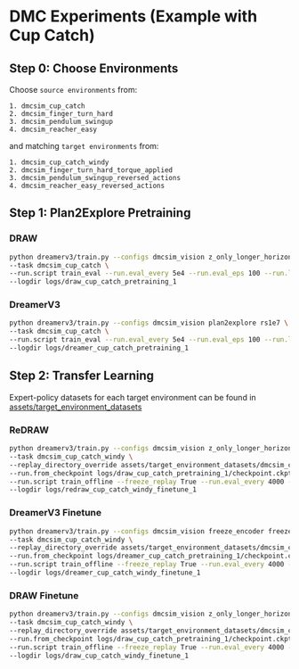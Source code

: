 

# DMC Experiments (Example with Cup Catch)

## Step 0: Choose Environments
Choose `source environments` from:
```
1. dmcsim_cup_catch
2. dmcsim_finger_turn_hard
3. dmcsim_pendulum_swingup
4. dmcsim_reacher_easy
```
and matching `target environments` from:
```
1. dmcsim_cup_catch_windy
2. dmcsim_finger_turn_hard_torque_applied
3. dmcsim_pendulum_swingup_reversed_actions
4. dmcsim_reacher_easy_reversed_actions
```

## Step 1: Plan2Explore Pretraining
### DRAW
```bash
python dreamerv3/train.py --configs dmcsim_vision z_only_longer_horizon_preset no_post_stchprms draw_plan2explore \
--task dmcsim_cup_catch \
--run.script train_eval --run.eval_every 5e4 --run.eval_eps 100 --run.log_every 3000 --run.steps 4.5e6 \
--logdir logs/draw_cup_catch_pretraining_1
```
### DreamerV3
```bash
python dreamerv3/train.py --configs dmcsim_vision plan2explore rs1e7 \
--task dmcsim_cup_catch \
--run.script train_eval --run.eval_every 5e4 --run.eval_eps 100 --run.log_every 3000 --run.steps 4.5e6 \
--logdir logs/dreamer_cup_catch_pretraining_1
```

## Step 2: Transfer Learning
Expert-policy datasets for each target environment can be found in [assets/target_environment_datasets](assets/target_environment_datasets)

### ReDRAW
```bash
python dreamerv3/train.py --configs dmcsim_vision z_only_longer_horizon_preset no_post_stchprms freeze_wm ensemble_residual_extra_small_1_member 100x_wm_lr replay_size_4e4 \
--task dmcsim_cup_catch_windy \
--replay_directory_override assets/target_environment_datasets/dmcsim_cup_catch_windy/eval_replay \
--run.from_checkpoint logs/draw_cup_catch_pretraining_1/checkpoint.ckpt \
--run.script train_offline --freeze_replay True --run.eval_every 4000 --run.eval_eps 100 --run.log_every 4000 --run.steps 3e6 \
--logdir logs/redraw_cup_catch_windy_finetune_1
```

### DreamerV3 Finetune
```bash
python dreamerv3/train.py --configs dmcsim_vision freeze_encoder freeze_vanilla_heads no_reward_loss replay_size_4e4 \
--task dmcsim_cup_catch_windy \
--replay_directory_override assets/target_environment_datasets/dmcsim_cup_catch_windy/eval_replay \
--run.from_checkpoint logs/dreamer_cup_catch_pretraining_1/checkpoint.ckpt \
--run.script train_offline --freeze_replay True --run.eval_every 4000 --run.eval_eps 100 --run.log_every 4000 --run.steps 3e6 \
--logdir logs/dreamer_cup_catch_windy_finetune_1
```

### DRAW Finetune
```bash
python dreamerv3/train.py --configs dmcsim_vision z_only_longer_horizon_preset no_post_stchprms freeze_encoder freeze_vanilla_heads freeze_posterior zero_vanilla_head_loss no_rep_loss replay_size_4e4 \
--task dmcsim_cup_catch_windy \
--replay_directory_override assets/target_environment_datasets/dmcsim_cup_catch_windy/eval_replay \
--run.from_checkpoint logs/draw_cup_catch_pretraining_1/checkpoint.ckpt \
--run.script train_offline --freeze_replay True --run.eval_every 4000 --run.eval_eps 100 --run.log_every 4000 --run.steps 3e6 \
--logdir logs/draw_cup_catch_windy_finetune_1
```


